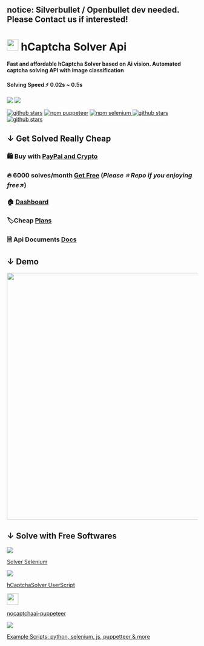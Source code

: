 ## notice: **Silverbullet / Openbullet** dev needed. Please Contact us if interested!

<p>
<h1><img src="https://avatars.githubusercontent.com/u/110127579" width="30px" /> hCaptcha Solver Api </h1>
<h4>Fast and affordable hCaptcha Solver based on Ai vision. Automated captcha solving API with image classification</h4>
</p>

#### Solving Speed ⚡  0.02s ~ 0.5s

<p>
<a href="https://t.me/noCaptchaAi" target="_blank"><img src="https://img.shields.io/badge/Telegram-2CA5E0?style=for-the-badge&logo=telegram&logoColor=white"></a>
<a href="https://discord.gg/E7FfzhZqzA" target="_blank"><img src="https://img.shields.io/badge/Discord-7289DA?style=for-the-badge&logo=discord&logoColor=white"></a>
</p>
<p>
<a href="https://github.com/shimuldn/hCaptchaSolverApi/"><img alt="github stars" src="https://img.shields.io/github/stars/shimuldn/hCaptchaSolverApi?style=for-the-badge"></a>
<a href="https://www.npmjs.com/package/nocaptchaai-puppeteer"><img alt="npm puppeteer" src="https://img.shields.io/npm/v/nocaptchaai-puppeteer?label=npm-puppeteer&style=for-the-badge"></a>
<a href="https://www.npmjs.com/package/nocaptchasolver"><img alt="npm selenium" src="https://img.shields.io/npm/v/nocaptchasolver?label=npm-selenium&style=for-the-badge">
<a href="https://greasyfork.org/en/scripts/454941-nocaptchaai-hcaptcha-solver"><img alt="github stars" src="https://user-images.githubusercontent.com/4178343/202253849-adb3f27a-24cf-444e-916c-2e58cba00362.png">
  <a href="https://openuserjs.org/scripts/nocaptchaai/noCaptchaAI_hCaptcha_Solver"><img alt="github stars" src="https://user-images.githubusercontent.com/4178343/202683176-b5f4cb24-af7d-4463-8adc-c3aeec87c313.png">
</a>
 


<p>

</p>

## ↓ Get Solved Really Cheap


### 🛍️ Buy with <a href="https://dash.nocaptchaai.com/">PayPal and Crypto</a></a>
### 🔥 6000 solves/month [Get Free](https://nocaptchaai.com/register) (***Please ⭐ Repo if you enjoying free↗***)
### 🏠 [Dashboard](https://dash.nocaptchaai.com)
### 🏷️Cheap [Plans](https://nocaptchaai.com/plans)
### 🗎 Api Documents [Docs](https://docs.nocaptchaai.com)


## ↓ Demo
</p>

<img src="https://user-images.githubusercontent.com/4178343/180646819-324163a8-0c4c-4571-b01c-2f98ab8a1127.gif" width="650">
</p>


## ↓ Solve with Free Softwares

<p>
<img src="https://img.icons8.com/fluency/48/000000/selenium-test-automation.png"/>

[Solver Selenium](https://github.com/Hammad69275/NoCaptchaSolver)

<img src="https://img.icons8.com/fluency/48/000000/javascript.png"/>

[hCaptchaSolver UserScript](https://github.com/noCaptchaAi/hCaptchaSolver.user.js)

<img src="https://user-images.githubusercontent.com/10379601/29446482-04f7036a-841f-11e7-9872-91d1fc2ea683.png" width="30px">

[nocaptchaai-puppeteer](https://github.com/noCaptchaAi/nocaptchaai-puppeteer)
  
<img src="https://img.icons8.com/external-flaticons-lineal-color-flat-icons/38/000000/external-javascript-computer-programming-icons-flaticons-lineal-color-flat-icons.png"/>
  
[Example Scripts: python, selenium, js, puppetteer & more ](https://github.com/shimuldn/hCaptchaSolverApi/tree/main/usage_examples)

</p>
